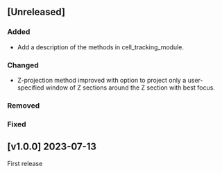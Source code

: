 ## [Unreleased]

### Added

* Add a description of the methods in cell_tracking_module.

### Changed

* Z-projection method improved with option to project only a user-specified window of Z sections around the Z section with best focus.

### Removed

### Fixed







## [v1.0.0] 2023-07-13

First release
